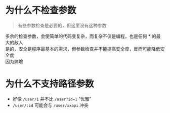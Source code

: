 # 为什么不检查参数
> 有些参数检查是必要的，但这里没有这种参数

多余的检查参数，会使简单的代码变复杂，而复杂不仅是编程，也是任何 * 的最大的敌人  
是的，安全是程序最基本的需求，但参数检查并不能提高安全度，反而可能降低安全度  
因为熵增

# 为什么不支持路径参数
+ 好像 ```/user/1``` 并不比 ```/user?id=1``` “优雅”
+ ```/user/:id``` 可能会与 ```/user/xxapi``` 冲突